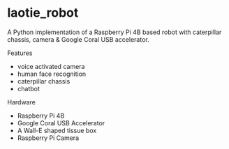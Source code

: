 # laotie_robot
A Python implementation of a Raspberry Pi 4B based robot with caterpillar chassis, camera &amp; Google Coral USB accelerator.

Features

- voice activated camera
- human face recognition
- caterpillar chassis
- chatbot

Hardware

- Raspberry Pi 4B
- Google Coral USB Accelerator
- A Wall-E shaped tissue box
- Raspberry Pi Camera
